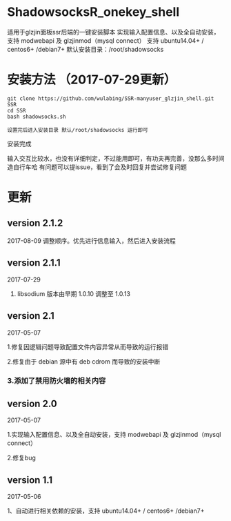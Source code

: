 # ShadowsocksR_onekey_shell

适用于glzjin面板ssr后端的一键安装脚本 实现输入配置信息、以及全自动安装，支持 modwebapi 及 glzjinmod（mysql connect）
支持 ubuntu14.04+ / centos6+ /debian7+ 
默认安装目录：/root/shadowsocks
# 安装方法 （2017-07-29更新）
```
git clone https://github.com/wulabing/SSR-manyuser_glzjin_shell.git SSR
cd SSR
bash shadowsocks.sh

设置完后进入安装目录 默认/root/shadowsocks 运行即可
```
安装完成

输入交互比较水，也没有详细判定，不过能用即可，有功夫再完善，没那么多时间造自行车哈
有问题可以提issue，看到了会及时回复并尝试修复问题

# 更新
## version 2.1.2
2017-08-09
调整顺序。优先进行信息输入，然后进入安装流程

## version 2.1.1
2017-07-29

1. libsodium 版本由早期 1.0.10 调整至 1.0.13


## version 2.1

2017-05-07

1.修复因逻辑问题导致配置文件内容异常从而导致的运行报错

2.修复由于 debian 源中有 deb cdrom 而导致的安装中断

### 3.添加了禁用防火墙的相关内容

## version 2.0

2017-05-07

1.实现输入配置信息、以及全自动安装，支持 modwebapi 及 glzjinmod（mysql connect）

2.修复bug

## version 1.1

2017-05-06

1、自动进行相关依赖的安装，支持 ubuntu14.04+ / centos6+ /debian7+ 

